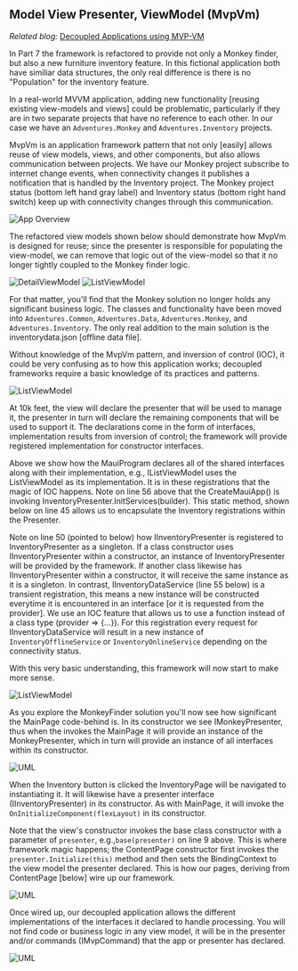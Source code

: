 
## Model View Presenter, ViewModel (MvpVm)

*Related blog:* [Decoupled Applications using MVP-VM](http://www.adventuresontheedge.net/post/2022/07/05/MAUI-MvpVm)

In Part 7 the framework is refactored to provide not only a Monkey finder, but also  a new furniture inventory feature.  In this fictional application both have similiar data structures, the only real difference is there is no "Population" for the inventory feature.

In a real-world MVVM application, adding new functionality [reusing existing view-models and views] could be problematic, particularly if they are in two separate projects that have no reference to each other.   In our case we have an `Adventures.Monkey` and `Adventures.Inventory` projects.  

MvpVm is an application framework pattern that not only [easily] allows reuse of view models, views, and other components, but also allows communication between projects.  We have our Monkey project subscribe to internet change events, when connectivity changes it publishes a notification that is handled by the Inventory project.  The Monkey project status (bottom left hand gray label) and Inventory status (bottom right hand switch) keep up with connectivity changes through this communication.

![App Overview](../Art/MvpVm/MonkeyInventory.gif)

The refactored view models shown below should demonstrate how MvpVm is designed for reuse; since the presenter is responsible for populating the view-model, we can remove that logic out of the view-model so that it no longer tightly coupled to the Monkey finder logic.

![DetailViewModel](../Art/MvpVm/DetailViewModel.png)
![ListViewModel](../Art/MvpVm/ListViewModel.png)

For that matter, you'll find that the Monkey solution no longer holds any significant business logic.  The classes and functionality have been moved into `Adventures.Common`, `Adventures.Data`, `Adventures.Monkey`, and `Adventures.Inventory`.  The only real addition to the main solution is the inventorydata.json [offline data file].

Without knowledge of the MvpVm pattern, and inversion of control (IOC), it could be very confusing as to how this application works; decoupled frameworks require a basic knowledge of its practices and patterns.  

![ListViewModel](../Art/MvpVm/MauiProgramR1.png)

At 10k feet, the view will declare the presenter that will be used to manage it, the presenter in turn will declare the remaining components that will be used to support it.  The declarations come in the form of interfaces, implementation results from inversion of control; the framework will provide registered implementation for constructor interfaces.

Above we show how the MauiProgram declares all of the shared interfaces along with their implementation, e.g., IListViewModel uses the ListViewModel as its implementation.  It is in these registrations that the magic of IOC happens.  Note on line 56 above that the CreateMauiApp() is invoking InventoryPresenter.InitServices(builder).  This static method, shown below on line 45 allows us to encapsulate the Inventory registrations within the Presenter.  

Note on line 50 (pointed to below) how IInventoryPresenter is registered to InventoryPresenter as a singleton.  If a class constructor uses IInventoryPresenter within a constructor, an instance of InventoryPresenter will be provided by the framework.  If another class likewise has IInventoryPresenter within a constructor, it will receive the same instance as it is a singleton.  In contrast, IInventoryDataService (line 55 below) is a transient registration, this means a new instance will be constructed everytime it is encountered in an interface [or it is requested from the provider].  We use an IOC feature that allows us to use a function instead of a class type (provider => {...}).  For this registration every request for  IInventoryDataService will result in a new instance of `InventoryOfflineService` or `InventoryOnlineService` depending on the connectivity status. 

With this very basic understanding, this framework will now start to make more sense.

![ListViewModel](../Art/MvpVm/InventoryPresenter.png)

As you explore the MonkeyFinder solution you'll now see how significant the MainPage code-behind is.  In its constructor we see IMonkeyPresenter, thus when the invokes the MainPage it will provide an instance of the MonkeyPresenter, which in turn will provide an instance of all interfaces within its constructor.

![UML](../Art/MvpVm/MainPageR1.png)

When the Inventory button is clicked the InventoryPage will be navigated to instantiating it.  It will likewise have a presenter interface (IInventoryPresenter) in its constructor.  As with MainPage, it will invoke the `OnInitializeComponent(flexLayout)` in its constructor.

Note that the view's constructor invokes the base class constructor with a parameter of `presenter`, e.g.,`base(presenter)` on line 9 above.  This is where framework magic happens; the ContentPage constructor first invokes the `presenter.Initialize(this)` method and then sets the BindingContext to the view model the presenter declared.  This is how our pages, deriving from ContentPage [below] wire up our framework.

![UML](../Art/MvpVm/ContentPageBase.png)

Once wired up, our decoupled application allows the different implementations of the interfaces it declared to handle processing.   You will not find code or business logic in any view model, it will be in the presenter and/or commands (IMvpCommand) that the app or presenter has declared.

![UML](../Art/MvpVm/MvpVm_Overview.png)

